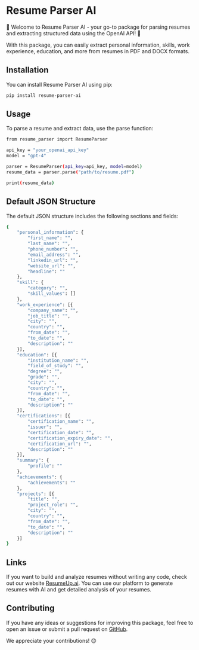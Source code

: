 # Resume Parser AI

🎉 Welcome to Resume Parser AI - your go-to package for parsing resumes and extracting structured data using the OpenAI API! 🎉

With this package, you can easily extract personal information, skills, work experience, education, and more from resumes in PDF and DOCX formats.

## Installation

You can install Resume Parser AI using pip:

```bash
pip install resume-parser-ai
```

## Usage
To parse a resume and extract data, use the parse function:

```bash
from resume_parser import ResumeParser

api_key = "your_openai_api_key"
model = "gpt-4"

parser = ResumeParser(api_key=api_key, model=model)
resume_data = parser.parse("path/to/resume.pdf")

print(resume_data)
```

## Default JSON Structure
The default JSON structure includes the following sections and fields:

```bash
{
    "personal_information": {
        "first_name": "",
        "last_name": "",
        "phone_number": "",
        "email_address": "",
        "linkedin_url": "",
        "website_url": "",
        "headline": ""
    },
    "skill": {
        "category": "",
        "skill_values": []
    },
    "work_experience": [{
        "company_name": "",
        "job_title": "",
        "city": "",
        "country": "",
        "from_date": "",
        "to_date": "",
        "description": ""
    }],
    "education": [{
        "institution_name": "",
        "field_of_study": "",
        "degree": "",
        "grade": "",
        "city": "",
        "country": "",
        "from_date": "",
        "to_date": "",
        "description": ""
    }],
    "certifications": [{
        "certification_name": "",
        "issuer": "",
        "certification_date": "",
        "certification_expiry_date": "",
        "certification_url": "",
        "description": ""
    }],
    "summary": {
        "profile": ""
    },
    "achievements": {
        "achievements": ""
    },
    "projects": [{
        "title": "",
        "project_role": "",
        "city": "",
        "country": "",
        "from_date": "",
        "to_date": "",
        "description": ""
    }]
}
```
## Links
If you want to build and analyze resumes without writing any code, check out our website [ResumeUp.ai](https://resumeup.ai). You can use our platform to generate resumes with AI and get detailed analysis of your resumes.

## Contributing
If you have any ideas or suggestions for improving this package, feel free to open an issue or submit a pull request on [GitHub](https://github.com/resumeupai/resume-parser-ai).

We appreciate your contributions! 😊
